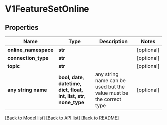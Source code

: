 # V1FeatureSetOnline


## Properties
Name | Type | Description | Notes
------------ | ------------- | ------------- | -------------
**online_namespace** | **str** |  | [optional] 
**connection_type** | **str** |  | [optional] 
**topic** | **str** |  | [optional] 
**any string name** | **bool, date, datetime, dict, float, int, list, str, none_type** | any string name can be used but the value must be the correct type | [optional]

[[Back to Model list]](../README.md#documentation-for-models) [[Back to API list]](../README.md#documentation-for-api-endpoints) [[Back to README]](../README.md)


